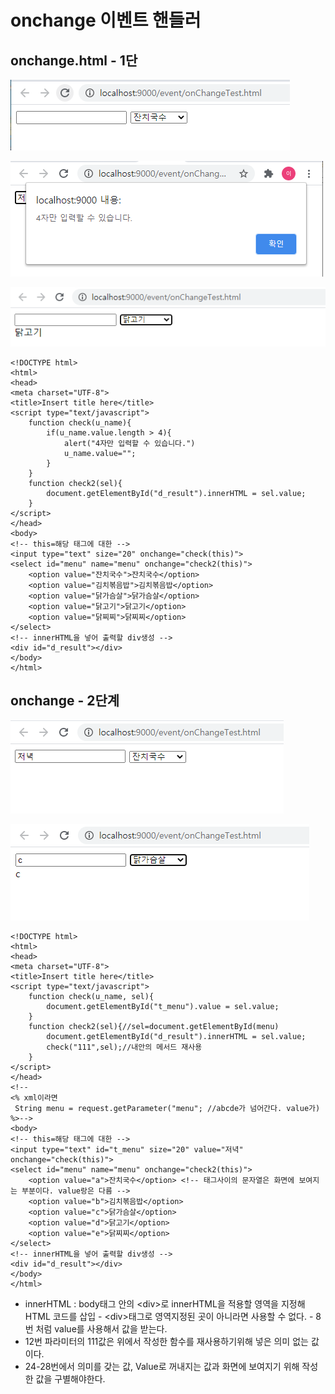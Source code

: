 # onchange 이벤트 핸들러

## onchange.html - 1단

![&#xAE30;&#xBCF8; &#xBE0C;&#xB77C;&#xC6B0;&#xC800;](../../../.gitbook/assets/1%20%2834%29.png)

![check &#xD568;&#xC218; &#xC774;&#xBCA4;&#xD2B8; - &#xB2E4;&#xC12F;&#xAE00;&#xC790; &#xC785;&#xB825;&#xC2DC;](../../../.gitbook/assets/2%20%2829%29.png)

![check2 &#xD568;&#xC218; &#xC774;&#xBCA4;&#xD2B8;](../../../.gitbook/assets/3%20%2821%29.png)

```markup
<!DOCTYPE html>
<html>
<head>
<meta charset="UTF-8">
<title>Insert title here</title>
<script type="text/javascript">
	function check(u_name){
		if(u_name.value.length > 4){
			alert("4자만 입력할 수 있습니다.")
			u_name.value="";
		}
	}
	function check2(sel){
		document.getElementById("d_result").innerHTML = sel.value;	
	}
</script>
</head>
<body>
<!-- this=해당 태그에 대한 -->
<input type="text" size="20" onchange="check(this)">
<select id="menu" name="menu" onchange="check2(this)">
	<option value="잔치국수">잔치국수</option>
	<option value="김치볶음밥">김치볶음밥</option>
	<option value="닭가슴살">닭가슴살</option>
	<option value="닭고기">닭고기</option>
	<option value="닭찌찌">닭찌찌</option>
</select>
<!-- innerHTML을 넣어 출력할 div생성 -->
<div id="d_result"></div>
</body>
</html>
```

## onchange - 2단계

![&#xAE30;&#xBCF8; &#xBE0C;&#xB77C;&#xC6B0;&#xC800;](../../../.gitbook/assets/1%20%2839%29.png)

![check2 -&amp;gt; check&#xD568;&#xC218; &#xC774;&#xBCA4;&#xD2B8;](../../../.gitbook/assets/2%20%2827%29.png)

```markup
<!DOCTYPE html>
<html>
<head>
<meta charset="UTF-8">
<title>Insert title here</title>
<script type="text/javascript">
	function check(u_name, sel){
		document.getElementById("t_menu").value = sel.value;	
	}
	function check2(sel){//sel=document.getElementById(menu)
		document.getElementById("d_result").innerHTML = sel.value;	
		check("111",sel);//내안의 메서드 재사용
	}
</script>
</head>
<!-- 
<% xml이라면
 String menu = request.getParameter("menu"; //abcde가 넘어간다. value가)
%>-->
<body>
<!-- this=해당 태그에 대한 -->
<input type="text" id="t_menu" size="20" value="저녁" onchange="check(this)">
<select id="menu" name="menu" onchange="check2(this)">
	<option value="a">잔치국수</option> <!-- 태그사이의 문자열은 화면에 보여지는 부분이다. value랑은 다름 -->
	<option value="b">김치볶음밥</option>
	<option value="c">닭가슴살</option>
	<option value="d">닭고기</option>
	<option value="e">닭찌찌</option>
</select>
<!-- innerHTML을 넣어 출력할 div생성 -->
<div id="d_result"></div>
</body>
</html>
```

* innerHTML : body태그 안의 &lt;div&gt;로 innerHTML을 적용할 영역을 지정해  HTML 코드를 삽입 - &lt;div&gt;태그로 영역지정된 곳이 아니라면 사용할 수 없다. - 8번 처럼 value를 사용해서 값을 받는다.
* 12번 파라미터의 111값은 위에서 작성한 함수를 재사용하기위해 넣은 의미 없는 값이다.
* 24-28번에서 의미를 갖는 값, Value로 꺼내지는 값과 화면에 보여지기 위해 작성한 값을 구별해야한다.

## 

